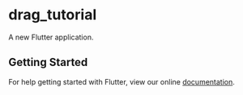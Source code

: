 # drag_tutorial

A new Flutter application.

## Getting Started

For help getting started with Flutter, view our online
[documentation](https://flutter.io/).
